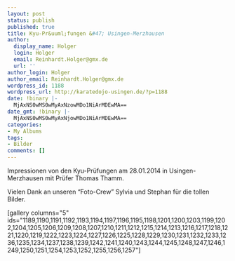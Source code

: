 ```yaml
---
layout: post
status: publish
published: true
title: Kyu-Pr&uuml;fungen &#47; Usingen-Merzhausen
author:
  display_name: Holger
  login: Holger
  email: Reinhardt.Holger@gmx.de
  url: ''
author_login: Holger
author_email: Reinhardt.Holger@gmx.de
wordpress_id: 1188
wordpress_url: http://karatedojo-usingen.de/?p=1188
date: !binary |-
  MjAxNS0wMS0wMyAxNzowMDo1NiArMDEwMA==
date_gmt: !binary |-
  MjAxNS0wMS0wMyAxNjowMDo1NiArMDEwMA==
categories:
- My Albums
tags:
- Bilder
comments: []
---
```

<p>Impressionen von den Kyu-Pr&uuml;fungen am 28.01.2014 in Usingen-Merzhausen mit Pr&uuml;fer Thomas Thamm.</p>
<p>Vielen Dank an unseren &ldquo;Foto-Crew&rdquo; Sylvia und Stephan f&uuml;r die tollen Bilder.</p>
<p>[gallery columns="5" ids="1189,1190,1191,1192,1193,1194,1197,1196,1195,1198,1201,1200,1203,1199,1202,1204,1205,1206,1209,1208,1207,1210,1211,1212,1215,1214,1213,1216,1217,1218,1221,1220,1219,1222,1223,1224,1227,1226,1225,1228,1229,1230,1231,1232,1233,1236,1235,1234,1237,1238,1239,1242,1241,1240,1243,1244,1245,1248,1247,1246,1249,1250,1251,1254,1253,1252,1255,1256,1257"]</p>
